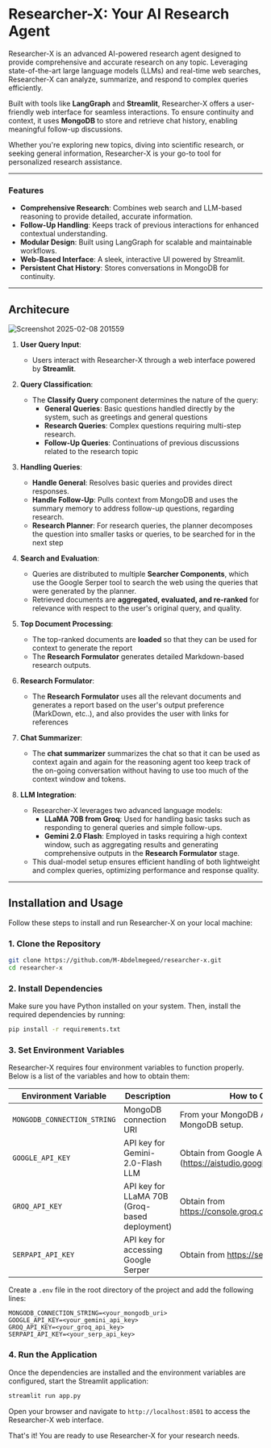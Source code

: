 # Researcher-X: Your AI Research Agent

Researcher-X is an advanced AI-powered research agent designed to provide comprehensive and accurate research on any topic. Leveraging state-of-the-art large language models (LLMs) and real-time web searches, Researcher-X can analyze, summarize, and respond to complex queries efficiently. 

Built with  tools like **LangGraph** and **Streamlit**, Researcher-X offers a user-friendly web interface for seamless interactions. To ensure continuity and context, it uses **MongoDB** to store and retrieve chat history, enabling meaningful follow-up discussions.

Whether you're exploring new topics, diving into scientific research, or seeking general information, Researcher-X is your go-to tool for personalized research assistance.

---

### Features
- **Comprehensive Research**: Combines web search and LLM-based reasoning to provide detailed, accurate information.
- **Follow-Up Handling**: Keeps track of previous interactions for enhanced contextual understanding.
- **Modular Design**: Built using LangGraph for scalable and maintainable workflows.
- **Web-Based Interface**: A sleek, interactive UI powered by Streamlit.
- **Persistent Chat History**: Stores conversations in MongoDB for continuity.

---

## Architecure

![Screenshot 2025-02-08 201559](https://github.com/user-attachments/assets/35c0f0fb-5e4b-4c7a-a428-ae2dba9a4aae)

1. **User Query Input**:
   - Users interact with Researcher-X through a web interface powered by **Streamlit**.

2. **Query Classification**:
   - The **Classify Query** component determines the nature of the query:
     - **General Queries**: Basic questions handled directly by the system, such as greetings and general questions
     - **Research Queries**: Complex questions requiring multi-step research.
     - **Follow-Up Queries**: Continuations of previous discussions related to the research topic

3. **Handling Queries**:
   - **Handle General**: Resolves basic queries and provides direct responses.
   - **Handle Follow-Up**: Pulls context from MongoDB and uses the summary memory to address follow-up questions, regarding research.
   - **Research Planner**: For research queries, the planner decomposes the question into smaller tasks or queries, to be searched for in the next step

4. **Search and Evaluation**:
   - Queries are distributed to multiple **Searcher Components**, which use the Google Serper tool to search the web using the queries that were generated by the planner.
   - Retrieved documents are **aggregated, evaluated, and re-ranked** for relevance with respect to the user's original query, and quality.

5. **Top Document Processing**:
   - The top-ranked documents are **loaded** so that they can be used for context to generate the report
   - The **Research Formulator** generates detailed Markdown-based research outputs.

6. **Research Formulator**:
   - The **Research Formulator** uses all the relevant documents and generates a report based on the user's output preference (MarkDown, etc..), and also provides the user with links for references

7. **Chat Summarizer**:
   - The **chat summarizer** summarizes the chat so that it can be used as context again and again for the reasoning agent too keep track of the on-going conversation without having to use too much of the context window and tokens.

8. **LLM Integration**:  
   - Researcher-X leverages two advanced language models:  
     - **LLaMA 70B from Groq**: Used for handling basic tasks such as responding to general queries and simple follow-ups.  
     - **Gemini 2.0 Flash**: Employed in tasks requiring a high context window, such as aggregating results and generating comprehensive outputs in the **Research Formulator** stage.  
   - This dual-model setup ensures efficient handling of both lightweight and complex queries, optimizing performance and response quality.
  
  ---

## Installation and Usage

Follow these steps to install and run Researcher-X on your local machine:

 ### 1. **Clone the Repository**  
 ```bash
 git clone https://github.com/M-Abdelmegeed/researcher-x.git
 cd researcher-x
 ```

### 2. Install Dependencies
Make sure you have Python installed on your system. Then, install the required dependencies by running:

```bash
pip install -r requirements.txt
```
### 3. Set Environment Variables
Researcher-X requires four environment variables to function properly. Below is a list of the variables and how to obtain them:

| Environment Variable | Description | How to Obtain |
|----------------------|-------------|---------------|
| `MONGODB_CONNECTION_STRING`        | MongoDB connection URI | From your MongoDB Atlas or local MongoDB setup. |
| `GOOGLE_API_KEY`     | API key for Gemini-2.0-Flash LLM | Obtain from Google AI Studio portal. (https://aistudio.google.com/app/apikey) |
| `GROQ_API_KEY`      | API key for LLaMA 70B (Groq-based deployment) | Obtain from https://console.groq.com/keys |
| `SERPAPI_API_KEY`     | API key for accessing Google Serper | Obtain from https://serper.dev/api-key |

Create a `.env` file in the root directory of the project and add the following lines:

```env
MONGODB_CONNECTION_STRING=<your_mongodb_uri>
GOOGLE_API_KEY=<your_gemini_api_key>
GROQ_API_KEY=<your_groq_api_key>
SERPAPI_API_KEY=<your_serp_api_key>
```

### 4. Run the Application
Once the dependencies are installed and the environment variables are configured, start the Streamlit application:

```bash
streamlit run app.py
```

Open your browser and navigate to `http://localhost:8501` to access the Researcher-X web interface.

That's it! You are ready to use Researcher-X for your research needs.
